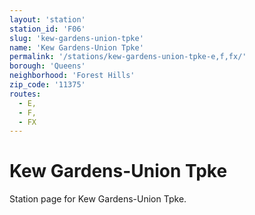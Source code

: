 ```yaml
---
layout: 'station'
station_id: 'F06'
slug: 'kew-gardens-union-tpke'
name: 'Kew Gardens-Union Tpke'
permalink: '/stations/kew-gardens-union-tpke-e,f,fx/'
borough: 'Queens'
neighborhood: 'Forest Hills'
zip_code: '11375'
routes:
  - E,
  - F,
  - FX
---
```

# Kew Gardens-Union Tpke

Station page for Kew Gardens-Union Tpke.
